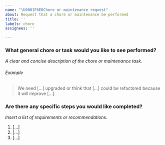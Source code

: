```yaml
---
name: "\U0001F6E0Chore or maintenance request"
about: Request that a chore or maintenance be performed
title: ''
labels: chore
assignees: ''

---
```


### What general chore or task would you like to see performed?
_A clear and concise description of the chore or maintenance task._

###### Example 
> We need [...] upgraded or think that [...] could be refactored because it will improve [...].

### Are there any specific steps you would like completed?
_Insert a list of requirements or recommendations._
1. [...]
2. [...]
3. [...]
